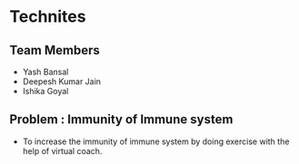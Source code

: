 # Technites

## Team Members
- Yash Bansal
- Deepesh Kumar Jain
- Ishika Goyal

## Problem : Immunity of Immune system
- To increase the immunity of immune system by doing exercise with the help of virtual coach.
